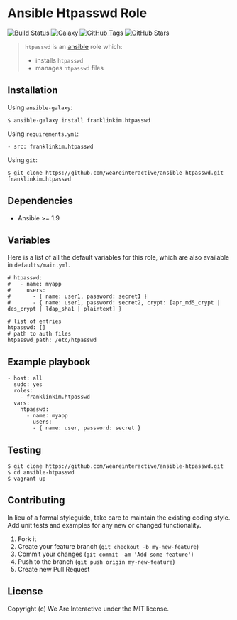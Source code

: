 # Ansible Htpasswd Role

[![Build Status](https://img.shields.io/travis/weareinteractive/ansible-htpasswd.svg)](https://travis-ci.org/weareinteractive/ansible-htpasswd)
[![Galaxy](http://img.shields.io/badge/galaxy-franklinkim.htpasswd-blue.svg)](https://galaxy.ansible.com/list#/roles/1372)
[![GitHub Tags](https://img.shields.io/github/tag/weareinteractive/ansible-htpasswd.svg)](https://github.com/weareinteractive/ansible-htpasswd)
[![GitHub Stars](https://img.shields.io/github/stars/weareinteractive/ansible-htpasswd.svg)](https://github.com/weareinteractive/ansible-htpasswd)

> `htpasswd` is an [ansible](http://www.ansible.com) role which:
>
> * installs `htpasswd`
> * manages `htpasswd` files

## Installation

Using `ansible-galaxy`:

```
$ ansible-galaxy install franklinkim.htpasswd
```

Using `requirements.yml`:

```
- src: franklinkim.htpasswd
```

Using `git`:

```
$ git clone https://github.com/weareinteractive/ansible-htpasswd.git franklinkim.htpasswd
```

## Dependencies

* Ansible >= 1.9

## Variables

Here is a list of all the default variables for this role, which are also available in `defaults/main.yml`.

```
# htpasswd:
#   - name: myapp
#     users:
#       - { name: user1, password: secret1 }
#       - { name: user1, password: secret2, crypt: [apr_md5_crypt | des_crypt | ldap_sha1 | plaintext] }

# list of entries
htpasswd: []
# path to auth files
htpasswd_path: /etc/htpasswd
```

## Example playbook

```
- host: all
  sudo: yes
  roles:
    - franklinkim.htpasswd
  vars:
    htpasswd:
      - name: myapp
        users:
        - { name: user, password: secret }
```

## Testing

```
$ git clone https://github.com/weareinteractive/ansible-htpasswd.git
$ cd ansible-htpasswd
$ vagrant up
```

## Contributing
In lieu of a formal styleguide, take care to maintain the existing coding style. Add unit tests and examples for any new or changed functionality.

1. Fork it
2. Create your feature branch (`git checkout -b my-new-feature`)
3. Commit your changes (`git commit -am 'Add some feature'`)
4. Push to the branch (`git push origin my-new-feature`)
5. Create new Pull Request

## License
Copyright (c) We Are Interactive under the MIT license.
